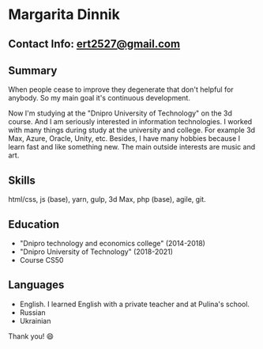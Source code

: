 

# Margarita Dinnik

## Contact Info: ert2527@gmail.com

## Summary
When people cease to improve they degenerate that don't helpful for anybody. So my main goal it's continuous development. 

Now I'm studying at the "Dnipro University of Technology" on the 3d course. And I am seriously interested in information technologies. I worked with many things during study at the university and college. For example 3d Max, Azure, Oracle, Unity, etc. Besides, I have many hobbies because I learn fast and like something new. The main outside interests are music and art. 

## Skills 
html/css, js (base), yarn, gulp, 3d Max, php (base), agile, git.

## Education
* "Dnipro technology and economics college" (2014-2018)
* "Dnipro University of Technology" (2018-2021)
* Course CS50

## Languages
* English. I learned English with a private teacher and at Pulina's school. 
* Russian
* Ukrainian

Thank you! :smile: